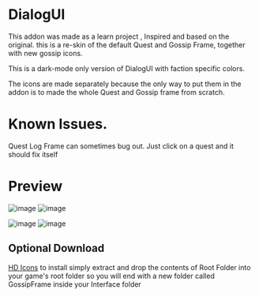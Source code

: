 # DialogUI

This addon was made as a learn project , Inspired and based on the original.
this is a re-skin of the default Quest and Gossip Frame, together with new gossip icons.

This is a dark-mode only version of DialogUI with faction specific colors.

The icons are made separately because the only way to put them in the addon is to made the whole Quest and Gossip frame from scratch.


# Known Issues.

Quest Log Frame can sometimes bug out. Just click on a quest and it should fix itself


# Preview

![image](https://github.com/user-attachments/assets/982d9b1c-c74d-4a75-9f6d-c84bbb011579) ![image](https://github.com/user-attachments/assets/4f893d99-1392-47f1-bc2a-6591369296f4)



![image](https://github.com/user-attachments/assets/8eec451e-3806-4049-94f6-583d3ef60454) ![image](https://github.com/user-attachments/assets/1e5868ea-d871-4a97-bcc9-892f5657c5c7)



## Optional Download

[HD Icons](https://drive.google.com/file/d/19rKBuvAtd2Kl9oYqCF_x0hTdPnCU6Hc5/view?usp=sharing) to install simply extract and drop the contents of Root Folder into your game's root folder so you will end with a new folder called GossipFrame inside your Interface folder
